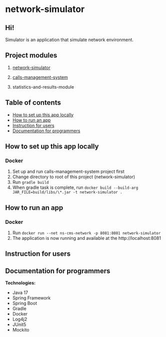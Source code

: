 # network-simulator

## Hi!
Simulator is an application that simulate network environment.

## Project modules

1. [network-simulator](https://github.com/PiotrStoklosa/network-simulator)


2. [calls-management-system](https://github.com/PiotrStoklosa/calls-management-system)


3. statistics-and-results-module



## Table of contents
* [How to set up this app locally](#How-to-set-up-this-app-locally)
* [How to run an app](#How-to-run-an-app)
* [Instruction for users](#Instruction-for-users)
* [Documentation for programmers](#Documentation-for-programmers)

## How to set up this app locally
### Docker
1. Set up and run calls-management-system project first
2. Change directory to root of this project (network-simulator)
3. Run ```gradle build```
4. When gradle task is complete, run  ```docker build --build-arg JAR_FILE=build/libs/\*.jar -t network-simulator .```
## How to run an app
### Docker
1. Run ```docker run --net ns-cms-network -p 8081:8081 network-simulator ```
2. The application is now running and available at the http://localhost:8081
## Instruction for users

## Documentation for programmers

**Technologies:**
- Java 17
- Spring Framework
- Spring Boot
- Gradle
- Docker
- Log4j2
- JUnit5
- Mockito
